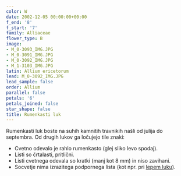 ```yaml
---
color: W
date: 2002-12-05 00:00:00+00:00
f_end: '8'
f_start: '7'
family: Alliaceae
flower_type: B
image:
- M_0-3093_IMG.JPG
- M_0-3091_IMG.JPG
- M_0-3092_IMG.JPG
- M_1-3103_IMG.JPG
latin: Allium ericetorum
lead: M_0-3092_IMG.JPG
lead_sample: false
order: Allium
parallel: false
petals: '6'
petals_joined: false
star_shape: false
title: Rumenkasti luk
---
```

Rumenkasti luk boste na suhih kamnitih travnikih našli od julija do septembra. Od drugih lukov ga ločujejo tile znaki:

-   Cvetno odevalo je rahlo rumenkasto (glej sliko levo spodaj).
-   Listi so črtalasti, pritlični.
-   Listi cvetnega odevala so kratki (manj kot 8 mm) in niso zavihani.
-   Socvetje nima izrazitega podpornega lista (kot npr. pri [lepem luku](../../alliumcarinatumpulchellum/lepi-luk/)).
